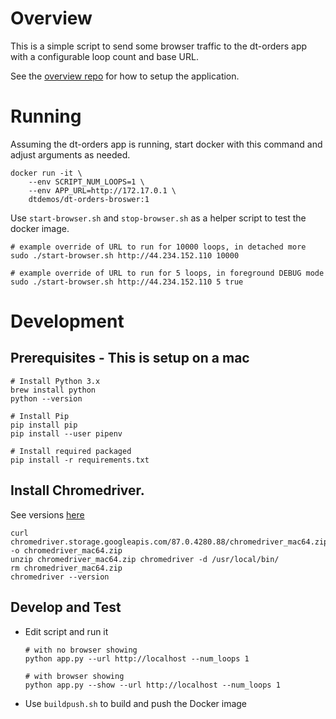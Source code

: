 # Overview

This is a simple script to send some browser traffic to the dt-orders app with a configurable loop count and base URL.  

See the [overview repo](https://github.com/dt-orders/overview) for how to setup the application.

# Running

Assuming the dt-orders app is running, start docker with this command and adjust arguments as needed.

```
docker run -it \
    --env SCRIPT_NUM_LOOPS=1 \
    --env APP_URL=http://172.17.0.1 \
    dtdemos/dt-orders-broswer:1
```

Use `start-browser.sh` and `stop-browser.sh` as a helper script to test the docker image.

```
# example override of URL to run for 10000 loops, in detached more
sudo ./start-browser.sh http://44.234.152.110 10000

# example override of URL to run for 5 loops, in foreground DEBUG mode
sudo ./start-browser.sh http://44.234.152.110 5 true
```

# Development

## Prerequisites - This is setup on a mac

```
# Install Python 3.x
brew install python
python --version

# Install Pip
pip install pip
pip install --user pipenv

# Install required packaged
pip install -r requirements.txt
```

## Install Chromedriver.  
See versions [here](http://chromedriver.storage.googleapis.com/)

```
curl chromedriver.storage.googleapis.com/87.0.4280.88/chromedriver_mac64.zip -o chromedriver_mac64.zip
unzip chromedriver_mac64.zip chromedriver -d /usr/local/bin/
rm chromedriver_mac64.zip
chromedriver --version
```

## Develop and Test

* Edit script and run it  

    ```
    # with no browser showing
    python app.py --url http://localhost --num_loops 1

    # with browser showing
    python app.py --show --url http://localhost --num_loops 1
    ```
    
* Use `buildpush.sh` to build and push the Docker image
